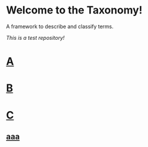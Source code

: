 # Welcome to the Taxonomy! 

A framework to describe and classify terms.

*This is a test repository!*

# [A](https://github.com/baaltazaar/Wikiee/tree/master/wiki/A/index.md)
# [B](https://github.com/baaltazaar/Wikiee/tree/master/wiki/B)
# [C](https://github.com/baaltazaar/Wikiee/tree/master/wiki/C)

## [aaa](aaatest.md)
